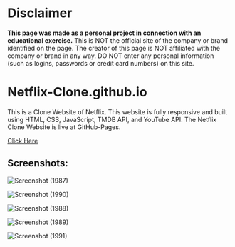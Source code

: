 
<h1>Disclaimer</h1>

**This page was made as a personal project in connection with an educational exercise.**
This is NOT the official site of the company or brand identified on the page. The creator of this page is NOT affiliated with the company or brand in any way. DO NOT enter any personal information (such as logins, passwords or credit card numbers) on this site.


# Netflix-Clone.github.io
This is a Clone Website of Netflix. This website is fully responsive and built using HTML, CSS, JavaScript, TMDB API, and YouTube API. The Netflix Clone Website is live at GitHub-Pages.

[Click Here](https://debajyotitalukder2001.github.io/Netflix-Clone.github.io/)


<h2>Screenshots:</h2>


![Screenshot (1987)](https://github.com/DebajyotiTalukder2001/Netflix-Clone.github.io/assets/136104351/97875f0d-f69b-4d45-a715-371f7d6d44a7)


![Screenshot (1990)](https://github.com/DebajyotiTalukder2001/Netflix-Clone.github.io/assets/136104351/9616afd9-7fa1-480c-bff3-50dcba268dca)


![Screenshot (1988)](https://github.com/DebajyotiTalukder2001/Netflix-Clone.github.io/assets/136104351/356ac8a6-01f2-46e9-952a-682e0707ba5f)


![Screenshot (1989)](https://github.com/DebajyotiTalukder2001/Netflix-Clone.github.io/assets/136104351/af32f406-dba3-413f-9452-8c253c8e13f4)



![Screenshot (1991)](https://github.com/DebajyotiTalukder2001/Netflix-Clone.github.io/assets/136104351/f9225bf9-08d3-495a-967a-604488bf3870)





